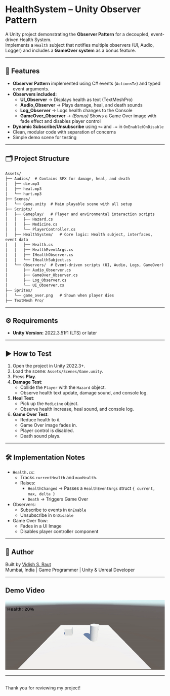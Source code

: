 # HealthSystem – Unity Observer Pattern

A Unity project demonstrating the **Observer Pattern** for a decoupled, event-driven Health System.  
Implements a `Health` subject that notifies multiple observers (UI, Audio, Logger) and includes a **GameOver system** as a bonus feature.

---

## 🎯 Features

- **Observer Pattern** implemented using C# events (`Action<T>`) and typed event arguments.
- **Observers included:**
  - **UI_Observer** → Displays health as text (TextMeshPro)
  - **Audio_Observer** → Plays damage, heal, and death sounds
  - **Log_Observer** → Logs health changes to the Console
  - **GameOver_Observer** → *(Bonus)* Shows a Game Over image with fade effect and disables player control
- **Dynamic Subscribe/Unsubscribe** using `+=` and `-=` in `OnEnable`/`OnDisable`
- Clean, modular code with separation of concerns
- Simple demo scene for testing

---

## 🗂 Project Structure

```
Assets/
├── Audios/	 # Contains SFX for damage, heal, and death
│   ├── die.mp3
│   ├── heal.mp3
│   └── hurt.mp3
├── Scenes/
│   └── Game.unity	# Main playable scene with all setup
├── Scripts/
│   ├── Gameplay/	# Player and environmental interaction scripts
│   │   ├── Hazard.cs
│   │   ├── Medicine.cs
│   │   └── PlayerController.cs
│   ├── HealthSystem/	# Core logic: Health subject, interfaces, event data
│   │   ├── Health.cs
│   │   ├── HealthEventArgs.cs
│   │   ├── IHealthObserver.cs
│   │   └── IHealthSubject.cs
│   └── Observers/	# Event-driven scripts (UI, Audio, Logs, GameOver)
│       ├── Audio_Observer.cs
│       ├── GameOver_Observer.cs
│       ├── Log_Observer.cs
│    	└── UI_Observer.cs
├── Sprites/
│   └── game_over.png	# Shown when player dies
├── TextMesh Pro/
```

---

## ⚙ Requirements

- **Unity Version:** 2022.3.51f1 (LTS) or later  

---

## ▶ How to Test

1. Open the project in Unity 2022.3+.
2. Load the scene: `Assets/Scenes/Game.unity`.
3. Press **Play**.
4. **Damage Test**:
   - Collide the `Player` with the `Hazard` object.
   - Observe health text update, damage sound, and console log.
5. **Heal Test**:
   - Pick up the `Medicine` object.
   - Observe health increase, heal sound, and console log.
6. **Game Over Test**:
   - Reduce health to `0`.
   - Game Over image fades in.
   - Player control is disabled.
   - Death sound plays.

---

## 🛠 Implementation Notes

- `Health.cs`:
  - Tracks `currentHealth` and `maxHealth`.
  - Raises:
    - `HealthChanged` → Passes a `HealthEventArgs` struct `{ current, max, delta }`
    - `Death` → Triggers Game Over
- Observers:
  - Subscribe to events in `OnEnable`
  - Unsubscribe in `OnDisable`
- Game Over flow:
  - Fades in a UI Image
  - Disables player controller component

---

## 🔗 Author

Built by [Vidish S. Raut](https://www.linkedin.com/in/vidish-raut-9595b4b7/)  
Mumbai, India | Game Programmer | Unity & Unreal Developer

---

## Demo Video
![Game demo](Demo_Media/Game_Demo.gif)

---

##
Thank you for reviewing my project!